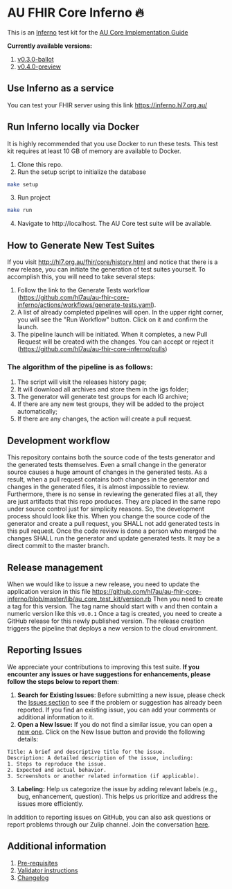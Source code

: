 # AU FHIR Core Inferno 🔥
This is an [Inferno](https://inferno-framework.github.io/inferno-core/) test kit for the [AU Core Implementation Guide](http://hl7.org.au/fhir/core/)

**Currently available versions:**
1. [v0.3.0-ballot](http://hl7.org.au/fhir/core/0.3.0-ballot/)
2. [v0.4.0-preview](http://hl7.org.au/fhir/core/0.4.0-preview/)

## Use Inferno as a service
You can test your FHIR server using this link https://inferno.hl7.org.au/

## Run Inferno locally via Docker
It is highly recommended that you use Docker to run these tests. This test kit requires at least 10 GB of memory are available to Docker.
1. Clone this repo.
2. Run the setup script to initialize the database
```bash
make setup
```
3. Run project
```bash
make run
```
4. Navigate to http://localhost. The AU Core test suite will be available.

## How to Generate New Test Suites

If you visit http://hl7.org.au/fhir/core/history.html and notice that there is a new release, you can initiate the generation of test suites yourself. To accomplish this, you will need to take several steps:

1. Follow the link to the Generate Tests workflow (https://github.com/hl7au/au-fhir-core-inferno/actions/workflows/generate-tests.yaml).
2. A list of already completed pipelines will open. In the upper right corner, you will see the "Run Workflow" button. Click on it and confirm the launch.
3. The pipeline launch will be initiated. When it completes, a new Pull Request will be created with the changes. You can accept or reject it (https://github.com/hl7au/au-fhir-core-inferno/pulls)

### The algorithm of the pipeline is as follows:

1. The script will visit the releases history page;
2. It will download all archives and store them in the igs folder;
3. The generator will generate test groups for each IG archive;
4. If there are any new test groups, they will be added to the project automatically;
5. If there are any changes, the action will create a pull request.

## Development workflow
This repository contains both the source code of the tests generator and the generated tests themselves.
Even a small change in the generator source causes a huge amount of changes in the generated tests.
As a result, when a pull request contains both changes in the generator and changes in the generated files,
it is almost impossible to review. 
Furthermore, there is no sense in reviewing the generated files at all, they are just artifacts that this repo produces.
They are placed in the same repo under source control just for simplicity reasons.
So, the development process should look like this.
When you change the source code of the generator and create a pull request, you SHALL not add generated tests in this pull request.
Once the code review is done a person who merged the changes SHALL run the generator and update generated tests.
It may be a direct commit to the master branch. 

## Release management
When we would like to issue a new release, you need to update the application version in this file https://github.com/hl7au/au-fhir-core-inferno/blob/master/lib/au_core_test_kit/version.rb
Then you need to create a tag for this version. The tag name should start with `v` and then contain a numeric version like this `v0.0.1`
Once a tag is created, you need to create a GitHub release for this newly published version.
The release creation triggers the pipeline that deploys a new version to the cloud environment.

## Reporting Issues

We appreciate your contributions to improving this test suite. **If you encounter any issues or have suggestions for enhancements, please follow the steps below to report them**:

1. **Search for Existing Issues**:
Before submitting a new issue, please check the [Issues section](https://github.com/hl7au/au-fhir-core-inferno/issues) to see if the problem or suggestion has already been reported. If you find an existing issue, you can add your comments or additional information to it.
2. **Open a New Issue:**
If you do not find a similar issue, you can open a [new one](https://github.com/hl7au/au-fhir-core-inferno/issues/new). Click on the New Issue button and provide the following details:
```
Title: A brief and descriptive title for the issue.
Description: A detailed description of the issue, including:
1. Steps to reproduce the issue.
2. Expected and actual behavior.
3. Screenshots or another related information (if applicable).
```
3. **Labeling:**
Help us categorize the issue by adding relevant labels (e.g., bug, enhancement, question). This helps us prioritize and address the issues more efficiently.

In addition to reporting issues on GitHub, you can also ask questions or report problems through our Zulip channel. Join the conversation [here](https://chat.fhir.org/#narrow/stream/179173-australia/topic/AU.20Core.20Testing).

## Additional information
1. [Pre-requisites](/docs/pre-requisites.md)
2. [Validator instructions](/docs/validator_instructions.md)
3. [Changelog](CHANGELOG.md)
